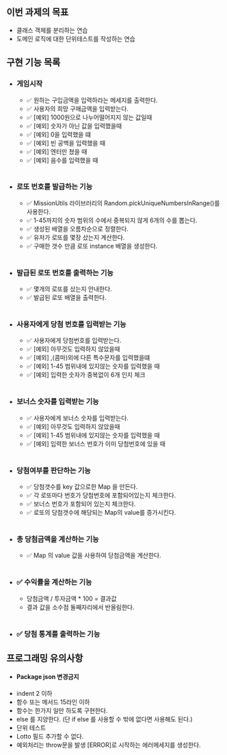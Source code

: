 <!-- prettier-ignore-start -->

## 이번 과제의 목표
- 클래스 객체를 분리하는 연습
- 도메인 로직에 대한 단위테스트를 작성하는 연습
## 구현 기능 목록
- ### 게임시작
    - ✅ 원하는 구입금액을 입력하라는 메세지를 출력한다.
    - ✅ 사용자의 희망 구매금액을 입력받는다.
    - ✅ [예외] 1000원으로 나누어떨어지지 않는 값일때
    - ✅ [예외] 숫자가 아닌 값을 입력했을때
    - ✅ [예외] 0을 입력했을 떄
    - ✅ [예외] 빈 공백을 입력했을 때
    - ✅ [예외] 엔터만 쳤을 때 
    - ✅ [예외] 음수를 입력했을 때
<br/> <br/>
- ### 로또 번호를 발급하는 기능
    - ✅ MissionUtils 라이브러리의 Random.pickUniqueNumbersInRange()를 사용한다.
    - ✅ 1-45까지의 숫자 범위의 수에서 중복되지 않게 6개의 수를 뽑는다. 
    - ✅ 생성된 배열을 오름차순으로 정렬한다.
    - ✅ 유저가 로또를 몇장 샀는지 계산한다.
    - ✅ 구매한 갯수 만큼 로또 instance 배열을 생성한다.
<br/> <br/>
- ### 발급된 로또 번호를 출력하는 기능
    - ✅ 몇개의 로또를 샀는지 안내한다.
    - ✅ 발급된 로또 배열을 출력한다.
<br/> <br/>
- ### 사용자에게 당첨 번호를 입력받는 기능
    - ✅ 사용자에게 당첨번호를 입력받는다.
    - ✅ [예외] 아무것도 입력하지 않았을때
    - ✅ [예외] ,(콤마)외에 다른 특수문자를 입력했을떄
    - ✅ [예외] 1-45 범위내에 있지않는 숫자를 입력했을 때
    - ✅ [예외] 입력한 숫자가 중복없이 6개 인지 체크
<br/> <br/>
- ### 보너스 숫자를 입력받는 기능
    - ✅ 사용자에게 보너스 숫자를 입력받는다.
    - ✅ [예외] 아무것도 입력하지 않았을때
    - ✅ [예외] 1-45 범위내에 있지않는 숫자를 입력했을 때
    - ✅ [예외] 입력한 보너스 번호가 이미 당첨번호에 있을 때
<br/> <br/>

- ### 당첨여부를 판단하는 기능
    - ✅ 당첨갯수를 key 값으로한 Map 을 만든다.
    - ✅ 각 로또마다 번호가 당첨번호에 포함되어있는지 체크한다.
    - ✅ 보너스 번호가 포함되어 있는지 체크한다.
    - ✅ 로또의 당첨갯수에 해당되는 Map의 value를 증가시킨다.
<br/> <br/>
- ### 총 당첨금액을 계산하는 기능
    - ✅ Map 의 value 값을 사용하여 당첨금액을 계산한다.
<br/> <br/>
- ### ✅ 수익률을 계산하는 기능
    - 당첨금액 / 투자금액 * 100 = 결과값
    - 결과 값을 소수점 둘째자리에서 반올림한다.
<br/> <br/>
- ### ✅ 당첨 통계를 출력하는 기능

## 프로그래밍 유의사항
  - #### Package json 변경금지
  - indent 2 이하
  - 함수 또는 메서드 15라인 이하
  - 함수는 한가지 일만 하도록 구현한다.
  - else 를 지양한다. (단 if else 를 사용할 수 밖에 없다면 사용해도 된다.)
  - 단위 테스트
  - Lotto 필드 추가할 수 없다.
  - 예외처리는 throw문을 발생 [ERROR]로 시작하는 에러메세지를 생성한다.

<!-- prettier-ignore-end -->
